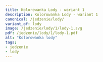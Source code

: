 ```yaml
---
title: Kolorowanka Lody - wariant 1
description: Kolorowanka Lody - wariant 1
canonical: /jedzenie/lody/
variant_of: lody
image: /jedzenie/lody/1/lody-1.svg
pdf: /jedzenie/lody/1/lody-1.pdf
alt: "Kolorowanka lody"
tags:
- jedzenie
- lody
---
```

